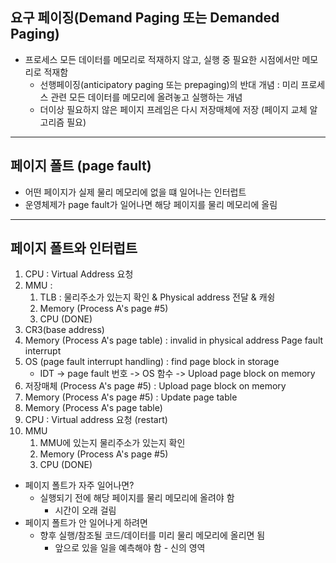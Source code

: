 ## 요구 페이징(Demand Paging 또는 Demanded Paging)
* 프로세스 모든 데이터를 메모리로 적재하지 않고, 실행 중 필요한 시점에서만 메모리로 적재함
    + 선행페이징(anticipatory paging 또는 prepaging)의 반대 개념 : 미리 프로세스 관련 모든 데이터를 메모리에 올려놓고 실행하는 개념
    + 더이상 필요하지 않은 페이지 프레임은 다시 저장매체에 저장 (페이지 교체 알고리즘 필요)
---
## 페이지 폴트 (page fault)
* 어떤 페이지가 실제 물리 메모리에 없을 떄 일어나는 인터럽트
* 운영체제가 page fault가 일어나면 해당 페이지를 물리 메모리에 올림

---
## 페이지 폴트와 인터럽트
1. CPU : Virtual Address 요청
2. MMU : 
    1. TLB : 물리주소가 있는지 확인 &  Physical address 전달 & 캐슁
    2. Memory (Process A's page #5)
    3. CPU (DONE)
3. CR3(base address)
4. Memory (Process A's page table) : invalid in physical address
Page fault interrupt
5. OS (page fault interrupt handling) : find page block in storage
    + IDT -> page fault 번호 -> OS 함수 -> Upload page block on memory
6. 저장매체 (Process A's page #5) : Upload page block on memory
7. Memory (Process A's page #5) : Update page table
8. Memory (Process A's page table)
9. CPU : Virtual address 요청 (restart)
10. MMU
    1. MMU에 있는지 물리주소가 있는지 확인
    2. Memory (Process A's page #5)
    3. CPU (DONE)

* 페이지 폴트가 자주 일어나면?
    + 실행되기 전에 해당 페이지를 물리 메모리에 올려야 함
        - 시간이 오래 걸림
* 페이지 폴트가 안 일어나게 하려면
    + 향후 실행/참조될 코드/데이터를 미리 물리 메모리에 올리면 됨
        - 앞으로 있을 일을 예측해야 함 - 신의 영역
